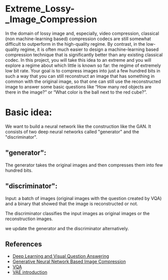 # Extreme_Lossy-_Image_Compression

In the domain of lossy image and, especially, video compression, classical (non machine-learning based) compression codecs are still somewhat difficult to outperform in the high-quality regime. By contrast, in the low-quality regime, it is often much easier to design a machine-learning based compression technique that is significantly better than any existing classical codec. In this project, you will take this idea to an extreme and you will explore a regime about which little is known so far: the regime of extremely low bit rate. Your goal is to compress images into just a few hundred bits in such a way that you can still reconstruct an image that has something in common with the original image, so that one can still use the reconstructed image to answer some basic questions like “How many red objects are there in the image?” or “What color is the ball next to the red cube?”.

# Basic idea:
We want to build a neural network like the construction like the GAN. It consists of two deep neural networks called "generator" and the "discriminator".

## "generator": 
The generator takes the original images and then compresses them into few hundred bits. 

## "discriminator":
Input: 
a batch of images (original images with the question created by VQA) and a binary that showed that the image is reconstructed or not.

The discriminator classifies the input images as original images or the reconstruction images.

we update the generator and the discriminator alternatively.

## References

- [Deep Learning and Visual Question Answering](https://towardsdatascience.com/deep-learning-and-visual-question-answering-c8c8093941bc) 
- [Generative Neural Network Based Image Compression](http://cs229.stanford.edu/proj2018/report/44.pdf) 
- [VQA](https://modelzoo.co/model/vqapytorch#pretrained-models)
- [VAE introduction](https://www.tensorflow.org/tutorials/generative/cvae)

